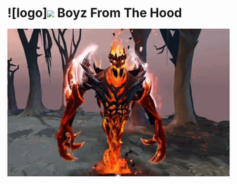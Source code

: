 # ![logo]<img width="50" src="https://static.wikia.nocookie.net/dota2_gamepedia/images/3/36/Shadow_Fiend_icon.png/revision/latest/smart/width/250/height/250?cb=20160411213752"> Boyz From The Hood
<img width="600" src="https://github.com/boyzfromthehood/.github/blob/main/sf-dance-sf.gif">
